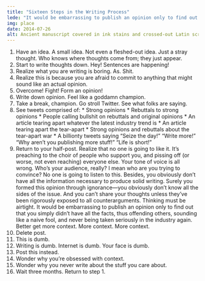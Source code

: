 ```yaml
---
title: "Sixteen Steps in the Writing Process"
lede: "It would be embarrassing to publish an opinion only to find out that you simply didn’t have all the facts, thus offending others, sounding like a naive fool, and never being taken seriously in the industry again."
img: place
date: 2014-07-26
alt: Ancient manuscript covered in ink stains and crossed-out Latin script.
---
```


1. Have an idea. A small idea. Not even a fleshed-out idea. Just a stray thought. Who knows where thoughts come from; they just appear.
2. Start to write thoughts down. Hey! Sentences are happening!
3. Realize what you are writing is boring. As. Shit.
4. Realize this is because you are afraid to commit to anything that might sound like an actual opinion.
5. Overcome! Fight! Form an opinion!
6. Write down opinion. Feel like a goddamn champion.
7. Take a break, champion. Go stroll Twitter. See what folks are saying.
8. See tweets comprised of:
           * Strong opinions
           * Rebuttals to strong opinions
           * People calling bullshit on rebuttals and original opinions
           * An article tearing apart whatever the latest industry trend is
           * An article tearing apart the tear-apart
           * Strong opinions and rebuttals about the tear-apart war
           * A billionty tweets saying “Seize the day!” “Write more!” “Why aren’t you publishing more stuff!” “Life is short!”
9. Return to your half-post. Realize that no one is going to like it. It’s preaching to the choir of people who support you, and pissing off (or worse, not even reaching) everyone else. Your tone of voice is all wrong. Who’s your audience, really? I mean who are you trying to convince? No one is going to listen to this. Besides, you obviously don’t have all the information necessary to produce solid writing. Surely you formed this opinion through ignorance—you obviously don’t know all the sides of the issue. And you can’t share your thoughts unless they’ve been rigorously exposed to all counterarguments. Thinking must be airtight. It would be embarrassing to publish an opinion only to find out that you simply didn’t have all the facts, thus offending others, sounding like a naive fool, and never being taken seriously in the industry again. Better get more context. More context. More context.
10. Delete post.
11. This is dumb.
12. Writing is dumb. Internet is dumb. Your face is dumb.
13. Post this instead.
14. Wonder why you’re obsessed with context.
15. Wonder why you never write about the stuff you care about.
16. Wait three months. Return to step 1.
